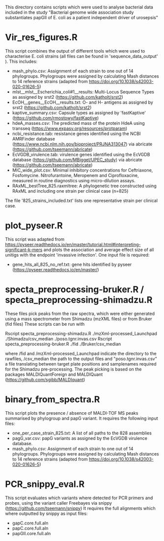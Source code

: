 This directory contains scripts which were used to analyse bacterial data included in the study "Bacterial genome wide association study substantiates papGII of E. coli as a patient independent driver of urosepsis"

# Vir_res_figures.R
This script combines the output of different tools which were used to characterise E. coli strains (all files can be found in 'sequence_data_output' ). This includes: 
- mash_phylo.csv: Assignment of each strain to one out of 14 phylogroups. Phylogroups were assigned by calculating Mash distances to 14 reference strains (adapted from https://doi.org/10.1038/s42003-020-01626-5)
- mlst__mlst__Escherichia_coli#1__results: Multi-Locus Sequence Types as assigned by srst2 (https://github.com/katholt/srst2)
- EcOH__genes__EcOH__results.txt: O- and H- antigens as assigned by srst2 (https://github.com/katholt/srst2)
- kaptive_summary.csv: Capsule types as assigned by 'fastKaptive' (https://github.com/rmostowy/fastKaptive) 
- hdeA_masses.csv: The predicted mass of the protein HdeA using transseq (https://www.expasy.org/resources/protparam)
- ncbi_resistance.tab: resistance genes identified  using the NCBI AMRFinder database (https://www.ncbi.nlm.nih.gov/bioproject/PRJNA313047) via abricate (https://github.com/tseemann/abricate) 
- EcVGDB_virulence.tab: virulence genes identified using the EcVGDB database (https://github.com/MBiggel/UPEC_study) via abricate (https://github.com/tseemann/abricate) 
- MIC_wide_plot.csv: Minimal inhibitory concentrations for Ceftriaxone, Fosfomycine. Nitrofurantoine, Meropenem and Ciprofloxacine, measured in routine diagnostics using micro-dilution assays. 
- RAxML_bestTree_825.raxmltree: A phylogenetic tree constructed using RAxML and including one strain per clinical case (n=825)

The file '825_strains_included.txt' lists one representative strain per clinical case. 

# plot_pyseer.R
This script was adapted from https://pyseer.readthedocs.io/en/master/tutorial.html#interpreting-significant-k-mers and plots the association and average effect size of all unitigs with the endpoint 'invassive infection'. 
One input file is required: 
- gene_hits_all_825_no_ref.txt: gene hits identified by pyseer (https://pyseer.readthedocs.io/en/master/)

# specta_preprocessing-bruker.R / specta_preprocessing-shimadzu.R
These files pick peaks from the raw spectra, which were either generated using a mass spectrometer from Shimadzu (mzXML files) or from Bruker (fid files)
These scripts can be run with

Rscript specta_preprocessing-shimadzu.R ./mzXml-processed_Launchpad ./Shimadzu/csv_median ./poso.tgnr.invas.csv
Rscript specta_preprocessing-bruker.R ./fid ./Bruker/csv_median

where /fid and /mzXml-processed_Launchpad indicate the directory to the rawfiles, /csv_median the path to the output files and "poso.tgnr.invas.csv" a file translating between target plate positions and samplenames required for the Shimadzu pre-processing. 
The peak picking is based on the packages MALDIQuantForeign and MALDIQuant (https://github.com/sgibb/MALDIquant)

# binary_from_spectra.R
This script plots the presence / absence of MALDI-TOF MS peaks summarised by phylogroup and papG variant. 
It requires the following input files: 
- one_per_case_strain_825.txt: A list of all paths to the 828 assemblies
- pagG_var.csv: papG variants as assigned by the EcVGDB virulence database. 
- mash_phylo.csv: Assignment of each strain to one out of 14 phylogroups. Phylogroups were assigned by calculating Mash distances to 14 reference strains (adapted from https://doi.org/10.1038/s42003-020-01626-5)

# PCR_snippy_eval.R
This script evaluates which variants where detected for PCR primers and probes, using the variant caller Freebayes via snippy (https://github.com/tseemann/snippy)
It requires the full alignments which where outputted by snippy as input files:
- gapC.core.full.aln
- papC.core.full.aln
- papGII.core.full.aln

